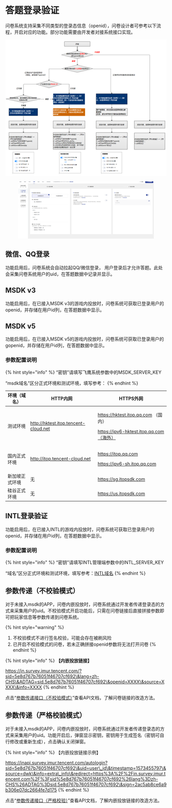# 答题登录验证

问卷系统支持采集不同类型的登录态信息（openid），问卷设计者可参考以下流程，开启对应的功能。部分功能需要由开发者对接系统接口实现。

![登录态获取](<../../.gitbook/assets/image (367).png>)

<figure><img src="../../.gitbook/assets/image (17) (1).png" alt=""><figcaption></figcaption></figure>

## 微信、QQ登录

功能启用后，问卷系统会自动拉起QQ/微信登录， 用户登录后才允许答题。此处会采集问卷系统用户的uid，在答题数据中记录并显示。

## MSDK v3

功能启用后，在已接入MSDK v3的游戏内投放时，问卷系统可获取已登录用户的openid，并存储在用户id列，在答题数据中显示。

## MSDK v5&#x20;

功能启用后，在已接入MSDK v5的游戏内投放时，问卷系统可获取已登录用户的gopenid，并存储在用户id列，在答题数据中显示。

### 参数配置说明

{% hint style="info" %}
“密钥”请填写飞鹰系统参数中的MSDK\_SERVER\_KEY

“msdk域名”区分正式环境和测试环境，填写参考：
{% endhint %}

| 环境（域名）  | HTTP内网                               | HTTPS外网                                                                          |
| ------- | ------------------------------------ | -------------------------------------------------------------------------------- |
| 测试环境    | http://hktest.itop.tencent-cloud.net | <p>https://hktest.itop.qq.com （国内）</p><p>https://ipv6-hktest.itop.qq.com（海外）</p> |
| 国内正式环境  | http://itop.tencent-cloud.net        | <p>https://itop.qq.com</p><p>https://ipv6-sh.itop.qq.com</p>                     |
| 新加坡正式环境 | 无                                    | https://sg.itopsdk.com                                                           |
| 硅谷正式环境  | 无                                    | https://us.itopsdk.com                                                           |



## INTL登录验证

功能启用后，在已接入INTL的游戏内投放时，问卷系统可获取已登录用户的openid，并存储在用户id列，在答题数据中显示。

### 参数配置说明

{% hint style="info" %}
“密钥”请填写INTL管理端参数中的INTL\_SERVER\_KEY

“域名”区分正式环境和测试环境，填写参考：[INTL域名](https://developers.intlgame.com/docs/intlsdk/JS/JSOverview#Environment)
{% endhint %}

## 参数传递（不校验模式）

对于未接入msdk的APP，问卷内嵌投放时，问卷系统通过开发者传递登录态的方式来采集用户的uid。不校验模式开启功能后，只需在问卷链接后直接拼接参数即可把玩家信息等参数传递到问卷系统。

{% hint style="warning" %}
1. 不校验模式不进行签名校验，可能会存在被刷风险
2. 已开启不校验模式的问卷，若未正确拼接openid参数将无法打开问卷
{% endhint %}

{% hint style="info" %}
**【内嵌投放链接】**&#x20;

https://in.survey.imur.tencent.com/?sid=5e8d767b76051f46707cf692\&lang=zh-CHS\&ADTAG=sid.5e8d767b76051f46707cf692\&openid=XXXX\&source=XXXX\&info=XXXX
{% endhint %}

点击“[参数传递接口（不校验模式）](../../api-wen-dang/can-shu-chuan-di-jie-kou-bu-xiao-yan-mo-shi.md)”查看API文档，了解问卷链接的改造方法。

## 参数传递（严格校验模式）

对于未接入msdk的APP，问卷内嵌投放时，问卷系统通过开发者传递登录态的方式来采集用户的uid。功能开启后，弹窗显示密钥，密钥用于生成签名（密钥可自行修改或重新生成），点击确认关闭弹窗。

{% hint style="info" %}
【内嵌投放链接示例】&#x20;

https://inapi.survey.imur.tencent.com/autologin?sid=5e8d767b76051f46707cf692\&uid=user\_id\&timestamp=1573455797\&source=dwk\&info=extra\_info\&redirect=https%3A%2F%2Fin.survey.imur.tencent.com%2F%3Fsid%5e8d767b76051f46707cf692%26lang%3Dzh-CHS%26ADTAG%3Dsid.5e8d767b76051f46707cf692\&sign=2ac5ab8ce6a9b306e07dc2664fe7d175
{% endhint %}

点击“[参数传递接口（严格校验）](../../api-wen-dang/fei-msdk-deng-lu-tai-chuan-di-jie-kou.md)”查看API文档，了解内嵌投放链接的改造方法。
